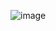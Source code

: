 ![image](https://github.com/FangJiaying/COMP5322-Project/commit/1c458d60d6f7e1cd1e54dd44b902b79e1322b0db)
